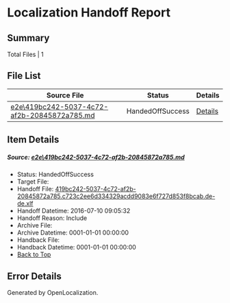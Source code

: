 # <a name='report-top'></a> Localization Handoff Report

## Summary
 Total Files | 1

## File List
 Source File | Status | Details 
 ----------- | ------ | ------- 
 [e2e\419bc242-5037-4c72-af2b-20845872a785.md](https://github.com/OpenLocalizationTestOrg/oltest/blob/4e646eb909c5d969a12eaee17d4d95b50e017c5c/e2e/419bc242-5037-4c72-af2b-20845872a785.md) | HandedOffSuccess | [Details](#18cc04cdbf3ea2934b3c9f8feb632542dc28da201)

## Item Details
##### <a name='18cc04cdbf3ea2934b3c9f8feb632542dc28da201'></a> Source: [e2e\419bc242-5037-4c72-af2b-20845872a785.md](https://github.com/OpenLocalizationTestOrg/oltest/blob/4e646eb909c5d969a12eaee17d4d95b50e017c5c/e2e/419bc242-5037-4c72-af2b-20845872a785.md)
* Status: HandedOffSuccess
* Target File: 
* Handoff File: [419bc242-5037-4c72-af2b-20845872a785.c723c2ee6d334329acdd9083e6f727d853f8bcab.de-de.xlf](https://github.com/OpenLocalizationTestOrg/olhandoff-e2e/blob/b3e5262e04d619e8f0de0ff55e7f0414b61f5cb4/ol-handoff/OpenLocalizationTestOrg/oltest-dede-fly/ci/ht/419bc242-5037-4c72-af2b-20845872a785.c723c2ee6d334329acdd9083e6f727d853f8bcab.de-de.xlf)
* Handoff Datetime: 2016-07-10 09:05:32
* Handoff Reason: Include
* Archive File: 
* Archive Datetime: 0001-01-01 00:00:00
* Handback File: 
* Handback Datetime: 0001-01-01 00:00:00
* [Back to Top](#report-top)


## Error Details

Generated by OpenLocalization.
